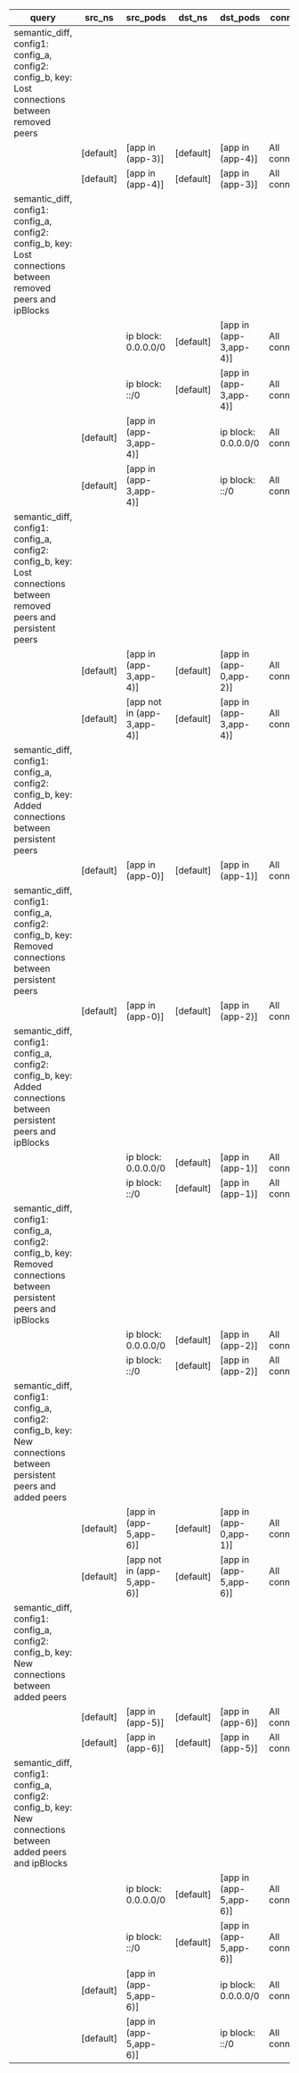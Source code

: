 |query|src_ns|src_pods|dst_ns|dst_pods|connection|
|---|---|---|---|---|---|
|semantic_diff, config1: config_a, config2: config_b, key: Lost connections between removed peers||||||
||[default]|[app in (app-3)]|[default]|[app in (app-4)]|All connections|
||[default]|[app in (app-4)]|[default]|[app in (app-3)]|All connections|
|semantic_diff, config1: config_a, config2: config_b, key: Lost connections between removed peers and ipBlocks||||||
|||ip block: 0.0.0.0/0|[default]|[app in (app-3,app-4)]|All connections|
|||ip block: ::/0|[default]|[app in (app-3,app-4)]|All connections|
||[default]|[app in (app-3,app-4)]||ip block: 0.0.0.0/0|All connections|
||[default]|[app in (app-3,app-4)]||ip block: ::/0|All connections|
|semantic_diff, config1: config_a, config2: config_b, key: Lost connections between removed peers and persistent peers||||||
||[default]|[app in (app-3,app-4)]|[default]|[app in (app-0,app-2)]|All connections|
||[default]|[app not in (app-3,app-4)]|[default]|[app in (app-3,app-4)]|All connections|
|semantic_diff, config1: config_a, config2: config_b, key: Added connections between persistent peers||||||
||[default]|[app in (app-0)]|[default]|[app in (app-1)]|All connections|
|semantic_diff, config1: config_a, config2: config_b, key: Removed connections between persistent peers||||||
||[default]|[app in (app-0)]|[default]|[app in (app-2)]|All connections|
|semantic_diff, config1: config_a, config2: config_b, key: Added connections between persistent peers and ipBlocks||||||
|||ip block: 0.0.0.0/0|[default]|[app in (app-1)]|All connections|
|||ip block: ::/0|[default]|[app in (app-1)]|All connections|
|semantic_diff, config1: config_a, config2: config_b, key: Removed connections between persistent peers and ipBlocks||||||
|||ip block: 0.0.0.0/0|[default]|[app in (app-2)]|All connections|
|||ip block: ::/0|[default]|[app in (app-2)]|All connections|
|semantic_diff, config1: config_a, config2: config_b, key: New connections between persistent peers and added peers||||||
||[default]|[app in (app-5,app-6)]|[default]|[app in (app-0,app-1)]|All connections|
||[default]|[app not in (app-5,app-6)]|[default]|[app in (app-5,app-6)]|All connections|
|semantic_diff, config1: config_a, config2: config_b, key: New connections between added peers||||||
||[default]|[app in (app-5)]|[default]|[app in (app-6)]|All connections|
||[default]|[app in (app-6)]|[default]|[app in (app-5)]|All connections|
|semantic_diff, config1: config_a, config2: config_b, key: New connections between added peers and ipBlocks||||||
|||ip block: 0.0.0.0/0|[default]|[app in (app-5,app-6)]|All connections|
|||ip block: ::/0|[default]|[app in (app-5,app-6)]|All connections|
||[default]|[app in (app-5,app-6)]||ip block: 0.0.0.0/0|All connections|
||[default]|[app in (app-5,app-6)]||ip block: ::/0|All connections|